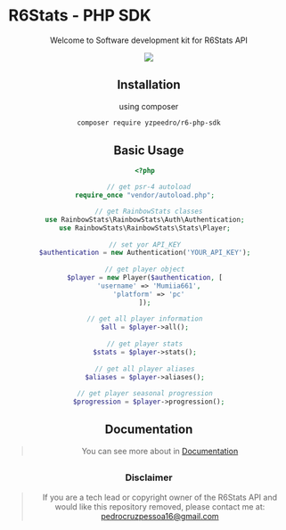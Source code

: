 # R6Stats - PHP SDK

<p align="center">
	Welcome to Software development kit for R6Stats API
<center>

<div align="center">
  <kbd>
    <img src="https://avatars.githubusercontent.com/u/19493503?s=200&v=4" />
  </kbd>
</div>

## Installation
using composer
```bash
composer require yzpeedro/r6-php-sdk
```
## Basic Usage
```php
<?php  

// get psr-4 autoload
require_once "vendor/autoload.php";  

// get RainbowStats classes
use RainbowStats\RainbowStats\Auth\Authentication;  
use RainbowStats\RainbowStats\Stats\Player;  
  
// set yor API_KEY  
$authentication = new Authentication('YOUR_API_KEY');  
  
// get player object  
$player = new Player($authentication, [  
  'username' => 'Mumiia661',  
  'platform' => 'pc'  
]);  
  
// get all player information  
$all = $player->all();  
  
// get player stats  
$stats = $player->stats();  
  
// get all player aliases  
$aliases = $player->aliases();  
  
// get player seasonal progression  
$progression = $player->progression();
```
## Documentation
> You can see more about in [Documentation](https://github.com/yzPeedro/r6-php-sdk/wiki)

##

### Disclaimer
> If you are a tech lead or copyright owner of the R6Stats API and would like this repository removed, please contact me at: pedrocruzpessoa16@gmail.com
